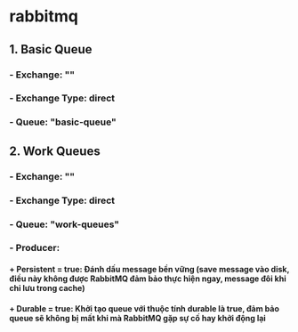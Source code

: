 # rabbitmq

## 1. Basic Queue
### - Exchange: ""
### - Exchange Type: direct
### - Queue: "basic-queue"

## 2. Work Queues
### - Exchange: ""
### - Exchange Type: direct
### - Queue: "work-queues"
### - Producer:
#### + Persistent = true: Đánh dấu message bền vững (save message vào disk, điều này không được RabbitMQ đảm bảo thực hiện ngay, message đôi khi chỉ lưu trong cache)
#### + Durable = true: Khởi tạo queue với thuộc tính durable là true, đảm bảo queue sẽ không bị mất khi mà RabbitMQ gặp sự cố hay khởi động lại 
